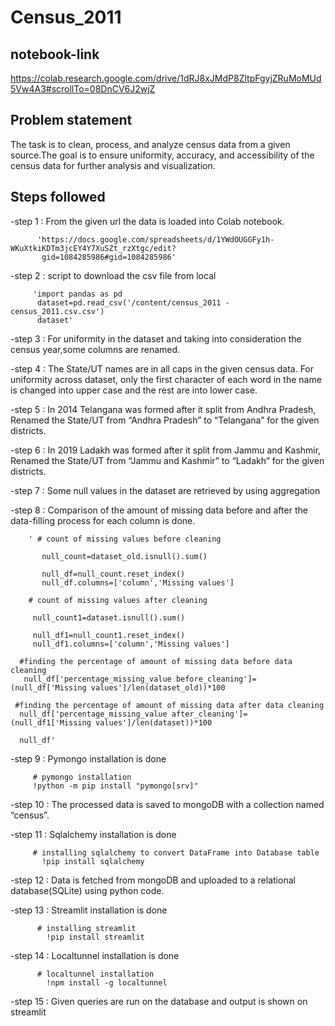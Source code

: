 # Census_2011

## notebook-link
https://colab.research.google.com/drive/1dRJ8xJMdP8ZltpFgyjZRuMoMUd5Vw4A3#scrollTo=08DnCV6J2wjZ

## Problem statement
The task is to clean, process, and analyze census data from a given source.The goal is to ensure uniformity, accuracy, and accessibility of the census data for further analysis and visualization.

## Steps followed

-step 1 : From the given url the data is loaded into Colab notebook.

          'https://docs.google.com/spreadsheets/d/1YWdOUGGFy1h-WKuXtkiKDTm3jcEY4Y7XuSZt_rzXtgc/edit? 
           gid=1084285986#gid=1084285986'

-step 2 : script to download the csv file from local

         'import pandas as pd
          dataset=pd.read_csv('/content/census_2011 - census_2011.csv.csv')
          dataset'

-step 3 : For uniformity in the dataset and taking into consideration the census year,some columns are renamed.

-step 4 : The State/UT names are in all caps in the given census data. For uniformity across dataset, only the first 
          character of each word in the name is changed into upper case and the rest are into lower case.
          
-step 5 : In 2014 Telangana was formed after it split from Andhra Pradesh, Renamed the State/UT from “Andhra Pradesh” to 
          “Telangana” for the given districts.
          
-step 6 : In 2019 Ladakh was formed after it split from Jammu and Kashmir, Renamed the State/UT from “Jammu and Kashmir” to 
         “Ladakh” for the given districts. 
         
-step 7 : Some null values in the dataset are retrieved by using aggregation

-step 8 : Comparison of the amount of missing data before and after the data-filling process for each column is done.
         
        ' # count of missing values before cleaning

           null_count=dataset_old.isnull().sum()

           null_df=null_count.reset_index()
           null_df.columns=['column','Missing values']

        # count of missing values after cleaning

         null_count1=dataset.isnull().sum()

         null_df1=null_count1.reset_index()
         null_df1.columns=['column','Missing values']

      #finding the percentage of amount of missing data before data cleaning
       null_df['percentage_missing_value before_cleaning']=(null_df['Missing values']/len(dataset_old))*100

     #finding the percentage of amount of missing data after data cleaning
      null_df['percentage_missing_value after_cleaning']=(null_df1['Missing values']/len(dataset))*100

      null_df'

-step 9 : Pymongo installation is done

         # pymongo installation
         !python -m pip install "pymongo[srv]"
      
-step 10 : The processed data is saved to mongoDB with a collection named “census”.

-step 11 : Sqlalchemy installation is done

         # installing sqlalchemy to convert DataFrame into Database table
           !pip install sqlalchemy
           
-step 12 : Data is fetched from  mongoDB and uploaded to a relational database(SQLite) using python code.

-step 13 : Streamlit installation is done

          # installing streamlit
            !pip install streamlit

-step 14 : Localtunnel installation is done

          # localtunnel installation
            !npm install -g localtunnel
            
-step 15 : Given queries are run on the database and output is shown on streamlit




          
